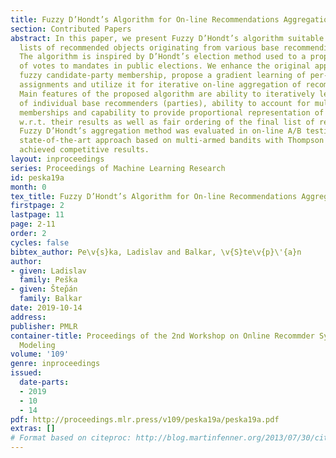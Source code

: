 ```yaml
---
title: Fuzzy D’Hondt’s Algorithm for On-line Recommendations Aggregation
section: Contributed Papers
abstract: In this paper, we present Fuzzy D’Hondt’s algorithm suitable to aggregate
  lists of recommended objects originating from various base recommending methods.
  The algorithm is inspired by D’Hondt’s election method used to a proportional conversion
  of votes to mandates in public elections. We enhance the original approach to enable
  fuzzy candidate-party membership, propose a gradient learning of per-party votes
  assignments and utilize it for iterative on-line aggregation of recommendations.
  Main features of the proposed algorithm are ability to iteratively learn relevance
  of individual base recommenders (parties), ability to account for multiple item’s
  memberships and capability to provide proportional representation of base recommenders
  w.r.t. their results as well as fair ordering of the final list of recommended items.
  Fuzzy D’Hondt’s aggregation method was evaluated in on-line A/B testing against
  state-of-the-art approach based on multi-armed bandits with Thompson sampling and
  achieved competitive results.
layout: inproceedings
series: Proceedings of Machine Learning Research
id: peska19a
month: 0
tex_title: Fuzzy D’Hondt’s Algorithm for On-line Recommendations Aggregation
firstpage: 2
lastpage: 11
page: 2-11
order: 2
cycles: false
bibtex_author: Pe\v{s}ka, Ladislav and Balkar, \v{S}te\v{p}\'{a}n
author:
- given: Ladislav
  family: Peška
- given: Štep̌án
  family: Balkar
date: 2019-10-14
address: 
publisher: PMLR
container-title: Proceedings of the 2nd Workshop on Online Recommder Systems and User
  Modeling
volume: '109'
genre: inproceedings
issued:
  date-parts:
  - 2019
  - 10
  - 14
pdf: http://proceedings.mlr.press/v109/peska19a/peska19a.pdf
extras: []
# Format based on citeproc: http://blog.martinfenner.org/2013/07/30/citeproc-yaml-for-bibliographies/
---
```

